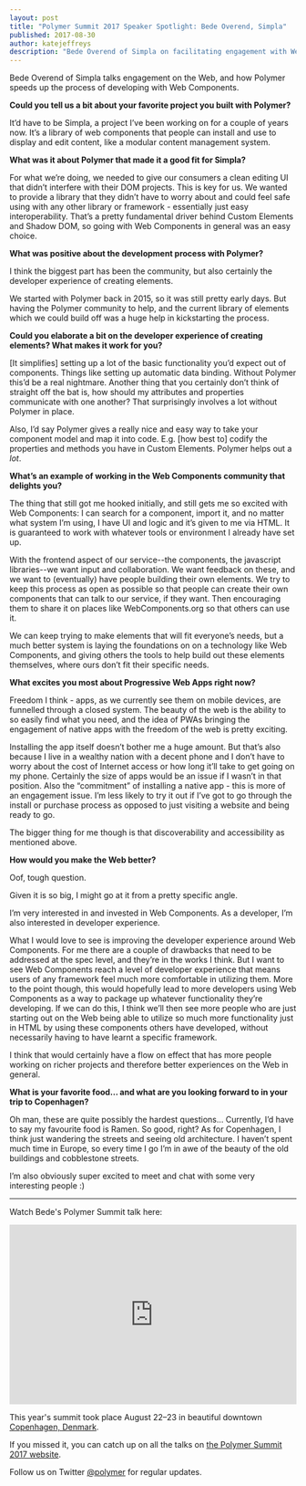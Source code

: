 ```yaml
---
layout: post
title: "Polymer Summit 2017 Speaker Spotlight: Bede Overend, Simpla"
published: 2017-08-30
author: katejeffreys
description: "Bede Overend of Simpla on facilitating engagement with Web Components."
---
```


Bede Overend of Simpla talks engagement on the Web, and how Polymer speeds up the process of developing with Web Components.

**Could you tell us a bit about your favorite project you built with Polymer?**

It’d have to be Simpla, a project I’ve been working on for a couple of years now. It’s a library of web components that people can install and use to display and edit content, like a modular content management system.

**What was it about Polymer that made it a good fit for Simpla?**

For what we’re doing, we needed to give our consumers a clean editing UI that didn’t interfere with their DOM projects. This is key for us. We wanted to provide a library that they didn’t have to worry about and could feel safe using with any other library or framework - essentially just easy interoperability. That’s a pretty fundamental driver behind Custom Elements and Shadow DOM, so going with Web Components in general was an easy choice.

**What was positive about the development process with Polymer?**

I think the biggest part has been the community, but also certainly the developer experience of creating elements.

We started with Polymer back in 2015, so it was still pretty early days. But having the Polymer community to help, and the current library of elements which we could build off was a huge help in kickstarting the process.

**Could you elaborate a bit on the developer experience of creating elements? What makes it work for you?**

[It simplifies] setting up a lot of the basic functionality you’d expect out of components. Things like setting up automatic data binding. Without Polymer this’d be a real nightmare. Another thing that you certainly don’t think of straight off the bat is, how should my attributes and properties communicate with one another? That surprisingly involves a lot without Polymer in place.

Also, I’d say Polymer gives a really nice and easy way to take your component model and map it into code. E.g. [how best to] codify the properties and methods you have in Custom Elements. Polymer helps out a *lot*.

**What’s an example of working in the Web Components community that delights you?**

The thing that still got me hooked initially, and still gets me so excited with Web Components: I can search for a component, import it, and no matter what system I’m using, I have UI and logic and it’s given to me via HTML. It is guaranteed to work with whatever tools or environment I already have set up.

With the frontend aspect of our service--the components, the javascript libraries--we want input and collaboration. We want feedback on these, and we want to (eventually) have people building their own elements. We try to keep this process as open as possible so that people can create their own components that can talk to our service, if they want. Then encouraging them to share it on places like WebComponents.org so that others can use it.

We can keep trying to make elements that will fit everyone’s needs, but a much better system is laying the foundations on on a technology like Web Components, and giving others the tools to help build out these elements themselves, where ours don’t fit their specific needs.

**What excites you most about Progressive Web Apps right now?**

Freedom I think - apps, as we currently see them on mobile devices, are funnelled through a closed system. The beauty of the web is the ability to so easily find what you need, and the idea of PWAs bringing the engagement of native apps with the freedom of the web is pretty exciting.

Installing the app itself doesn’t bother me a huge amount. But that’s also because I live in a wealthy nation with a decent phone and I don’t have to worry about the cost of Internet access or how long it’ll take to get going on my phone. Certainly the size of apps would be an issue if I wasn’t in that position. Also the “commitment” of installing a native app - this is more of an engagement issue. I’m less likely to try it out if I’ve got to go through the install or purchase process as opposed to just visiting a website and being ready to go.

The bigger thing for me though is that discoverability and accessibility as mentioned above.

**How would you make the Web better?**

Oof, tough question.

Given it is so big, I might go at it from a pretty specific angle.

I’m very interested in and invested in Web Components. As a developer, I’m also interested in developer experience.

What I would love to see is improving the developer experience around Web Components. For me there are a couple of drawbacks that need to be addressed at the spec level, and they’re in the works I think. But I want to see Web Components reach a level of developer experience that means users of any framework feel much more comfortable in utilizing them. More to the point though, this would hopefully lead to more developers using Web Components as a way to package up whatever functionality they’re developing. If we can do this, I think we’ll then see more people who are just starting out on the Web being able to utilize so much more functionality just in HTML by using these components others have developed, without necessarily having to have learnt a specific framework.

I think that would certainly have a flow on effect that has more people working on richer projects and therefore better experiences on the Web in general.

**What is your favorite food… and what are you looking forward to in your trip to Copenhagen?**

Oh man, these are quite possibly the hardest questions… Currently, I’d have to say my favourite food is Ramen. So good, right? As for Copenhagen, I think just wandering the streets and seeing old architecture. I haven’t spent much time in Europe, so every time I go I’m in awe of the beauty of the old buildings and cobblestone streets.

I’m also obviously super excited to meet and chat with some very interesting people :)

-----

Watch Bede's Polymer Summit talk here:

<iframe src="https://www.youtube.com/embed/c-WDHG6rrdU?list=PLNYkxOF6rcIDP0PqVaJxqNWwIgvoEPzJi"
    style="width: 560px; height: 315px; max-width: 100%; border: none"
    allow="autoplay; encrypted-media" allowfullscreen></iframe>

This year's summit took place August 22–23 in beautiful downtown [Copenhagen, Denmark](https://goo.gl/maps/pgFPsEkRRcS2).

If you missed it, you can catch up on all the talks on [the Polymer Summit 2017 website](https://summit.polymer-project.org/).

Follow us on Twitter [@polymer](https://twitter.com/polymer) for regular updates.


